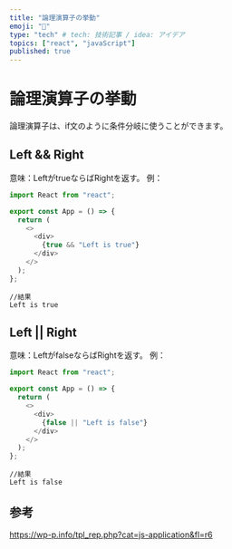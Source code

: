 ```yaml
---
title: "論理演算子の挙動"
emoji: "🌊"
type: "tech" # tech: 技術記事 / idea: アイデア
topics: ["react", "javaScript"]
published: true
---
```


# 論理演算子の挙動
論理演算子は、if文のように条件分岐に使うことができます。

## Left && Right
意味：LeftがtrueならばRightを返す。
例：
```React:test.js
import React from "react";

export const App = () => {
  return (
    <>
      <div>
        {true && "Left is true"} 
      </div>
    </>
  );
};
```

```
//結果
Left is true
```


## Left || Right
意味：LeftがfalseならばRightを返す。
例：
```React:test.js
import React from "react";

export const App = () => {
  return (
    <>
      <div>
        {false || "Left is false"} 
      </div>
    </>
  );
};
```

```
//結果
Left is false
```

## 参考
https://wp-p.info/tpl_rep.php?cat=js-application&fl=r6

